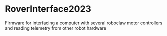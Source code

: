 # RoverInterface2023
Firmware for interfacing a computer with several roboclaw motor controllers and reading telemetry from other robot hardware
